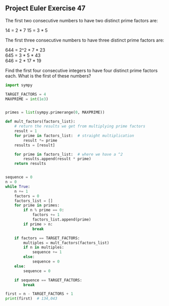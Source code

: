 ## Project Euler Exercise 47

The first two consecutive numbers to have two distinct prime factors are:

14 = 2 * 7
15 = 3 * 5

The first three consecutive numbers to have three distinct prime factors are:

644 = 2^2 * 7 * 23 <br>
645 = 3 * 5 * 43 <br>
646 = 2 * 17 * 19 <br>

Find the first four consecutive integers to have four distinct prime factors each.
What is the first of these numbers?

```python
import sympy

TARGET_FACTORS = 4
MAXPRIME = int(1e3)


primes = list(sympy.primerange(0, MAXPRIME))

def mult_factors(factors_list):
    # return the results we get from multiplying prime factors
    result = 1
    for prime in factors_list:  # straight multiplication
        result *= prime
    results = [result]

    for prime in factors_list:  # where we have a ^2
        results.append(result * prime)
    return results


sequence = 0
n = 0
while True:
    n += 1
    factors = 0
    factors_list = []
    for prime in primes:
        if n % prime == 0:
            factors += 1
            factors_list.append(prime)
        if prime > n:
            break

    if factors == TARGET_FACTORS:
        multiples = mult_factors(factors_list)
        if n in multiples:
            sequence += 1
        else:
            sequence = 0
    else:
        sequence = 0

    if sequence == TARGET_FACTORS:
        break

first = n - TARGET_FACTORS + 1
print(first)  # 134,043
```
